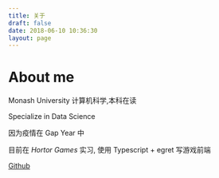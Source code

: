 ```yaml
---
title: 关于
draft: false
date: 2018-06-10 10:36:30
layout: page
---
```


# About me
Monash University 计算机科学,本科在读

Specialize in Data Science

因为疫情在 Gap Year 中

目前在 _Hortor Games_ 实习, 使用 Typescript + egret 写游戏前端

[Github](https://github.com/RanKKI)